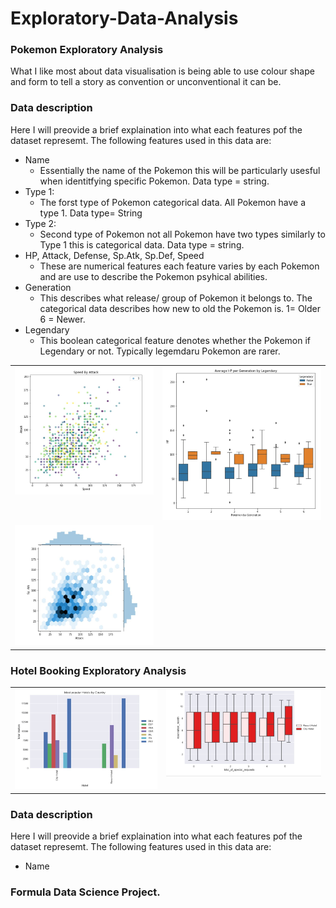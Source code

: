 # Exploratory-Data-Analysis

### Pokemon Exploratory Analysis
What I like most about data visualisation is being able to use colour shape and form to tell a story as convention or unconventional it can be.

### Data description
 Here I will preovide a brief explaination into what each features pof the dataset represemt.
 The following features used in this data are:
 * Name
   - Essentially the name of the Pokemon this will be particularly usesful when identitfying specific Pokemon. Data type = string.
 * Type 1:
   - The forst type of Pokemon categorical data. All Pokemon have a type 1. Data type= String
 * Type 2:
    - Second type of Pokemon not all Pokemon have two types similarly to Type 1 this is categorical data. Data type = string.
 * HP,	Attack,	Defense,	Sp.Atk,	Sp.Def,	Speed
    - These are numerical features each feature varies by each Pokemon and are use to describe the Pokemon psyhical abilities.
 * Generation
    - This describes what release/ group of Pokemon it belongs to. The categorical data describes how new to old the Pokemon is. 1= Older 6 = Newer.
 * Legendary
    - This boolean categorical feature denotes whether the Pokemon if Legendary or not. Typically legemdaru Pokemon are rarer.

<table>
  <tr>
    <td valign="top"><img src="https://github.com/dwellin98/Exploratory-Data-Analysis/blob/master/images/PokemonEDA1.JPG" width=100% height=50%>
    <td valign="top"><img src="https://github.com/dwellin98/Exploratory-Data-Analysis/blob/master/images/PokemonEDA2.JPG" width=100% height=45%>
  </tr>
  <tr>
    <td valign="top"><img src="https://github.com/dwellin98/Exploratory-Data-Analysis/blob/master/images/PokemonEDA3.JPG" width=100% height=50%>
  </tr>
 </table>



### Hotel Booking Exploratory Analysis
<table>
  <tr>
     <td valign="top"><img src="https://github.com/dwellin98/Exploratory-Data-Analysis/blob/master/images/Popular By Country.JPG" width=100% height=60%>
     <td valign="top"><img src="https://github.com/dwellin98/Exploratory-Data-Analysis/blob/master/images/Boxplot Special.JPG" width=100% height=60%>
  </tr>
 </table>

### Data description
 Here I will preovide a brief explaination into what each features pof the dataset represemt.
 The following features used in this data are:
 * Name
 

### Formula Data Science Project.



